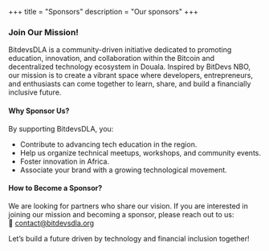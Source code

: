 +++
title = "Sponsors"
description = "Our sponsors"
+++

### **Join Our Mission!**  
BitdevsDLA is a community-driven initiative dedicated to promoting education, innovation, and collaboration within the Bitcoin and decentralized technology ecosystem in Douala. Inspired by BitDevs NBO, our mission is to create a vibrant space where developers, entrepreneurs, and enthusiasts can come together to learn, share, and build a financially inclusive future.  

#### **Why Sponsor Us?**  
By supporting BitdevsDLA, you:  
- Contribute to advancing tech education in the region.  
- Help us organize technical meetups, workshops, and community events.  
- Foster innovation in Africa.  
- Associate your brand with a growing technological movement.  

#### **How to Become a Sponsor?**  
We are looking for partners who share our vision. If you are interested in joining our mission and becoming a sponsor, please reach out to us:  
📧 [contact@bitdevsdla.org](mailto:contact@bitdevsdla.org)  

Let’s build a future driven by technology and financial inclusion together!  
